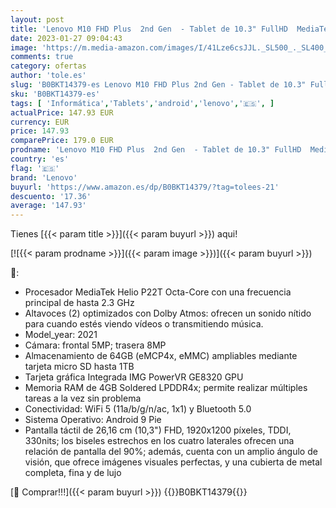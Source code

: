 ```yaml
---
layout: post
title: 'Lenovo M10 FHD Plus  2nd Gen  - Tablet de 10.3" FullHD  MediaTek Helio P22T  4 GB de RAM  64 GB ampliables hasta 1 TB  2 Altavoces  WiFi + Bluetooth  Android 9 Pie  - Color Plata'
date: 2023-01-27 09:04:43
image: 'https://m.media-amazon.com/images/I/41Lze6csJJL._SL500_._SL400_.jpg'
comments: true
category: ofertas
author: 'tole.es'
slug: 'B0BKT14379-es Lenovo M10 FHD Plus 2nd Gen - Tablet de 10.3" FullHD...'
sku: 'B0BKT14379-es'
tags: [ 'Informática','Tablets','android','lenovo','🇪🇸', ]
actualPrice: 147.93 EUR
currency: EUR
price: 147.93
comparePrice: 179.0 EUR
prodname: 'Lenovo M10 FHD Plus  2nd Gen  - Tablet de 10.3" FullHD  MediaTek Helio P22T  4 GB de RAM  64 GB ampliables hasta 1 TB  2 Altavoces  WiFi + Bluetooth  Android 9 Pie  - Color Plata'
country: 'es'
flag: '🇪🇸'
brand: 'Lenovo'
buyurl: 'https://www.amazon.es/dp/B0BKT14379/?tag=tolees-21'
descuento: '17.36'
average: '147.93'
---
```


Tienes [{{< param title >}}]({{< param buyurl >}}) aqui!

[![{{< param prodname >}}]({{< param image >}})]({{< param buyurl >}})

🔎:

- Procesador MediaTek Helio P22T Octa-Core con una frecuencia principal de hasta 2.3 GHz
- Altavoces (2) optimizados con Dolby Atmos: ofrecen un sonido nítido para cuando estés viendo vídeos o transmitiendo música.
- Model_year: 2021
- Cámara: frontal 5MP; trasera 8MP
- Almacenamiento de 64GB (eMCP4x, eMMC) ampliables mediante tarjeta micro SD hasta 1TB
- Tarjeta gráfica Integrada IMG PowerVR GE8320 GPU
- Memoria RAM de 4GB Soldered LPDDR4x; permite realizar múltiples tareas a la vez sin problema
- Conectividad: WiFi 5 (11a/b/g/n/ac, 1x1) y Bluetooth 5.0
- Sistema Operativo: Android 9 Pie
- Pantalla táctil de 26,16 cm (10,3") FHD, 1920x1200 píxeles, TDDI, 330nits; los biseles estrechos en los cuatro laterales ofrecen una relación de pantalla del 90%; además, cuenta con un amplio ángulo de visión, que ofrece imágenes visuales perfectas, y una cubierta de metal completa, fina y de lujo

[🛒 Comprar!!!]({{< param buyurl >}})
{{<world>}}B0BKT14379{{</world>}}
